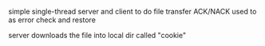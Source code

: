 simple single-thread server and client to do file transfer
ACK/NACK used to as error check and restore

server downloads the file into local dir called "cookie"


